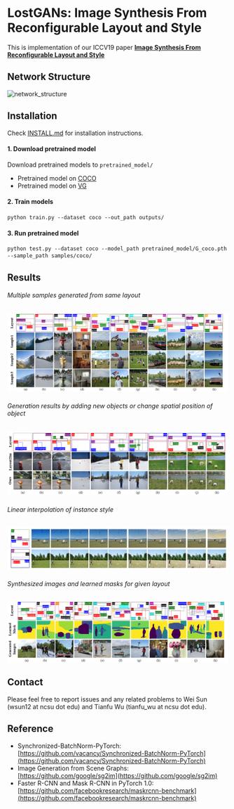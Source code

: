 # LostGANs: Image Synthesis From Reconfigurable Layout and Style
This is implementation of our ICCV19 paper [**Image Synthesis From Reconfigurable Layout and Style**](https://arxiv.org/abs/1908.07500)

## Network Structure
![network_structure](./figures/network_structure.png)

## Installation
Check [INSTALL.md](INSTALL.md) for installation instructions.
#### 1. Download pretrained model
Download pretrained models to `pretrained_model/`
* Pretrained model on [COCO](https://drive.google.com/open?id=1WO6fLZqJeTUnmJTmieUopKLj9KGBhGd6)
* Pretrained model on [VG](https://drive.google.com/open?id=1A_gP_WwZWonlXJhwcdBDgHuVaGSiVjMO)

#### 2. Train models
```
python train.py --dataset coco --out_path outputs/
```

#### 3. Run pretrained model
```
python test.py --dataset coco --model_path pretrained_model/G_coco.pth --sample_path samples/coco/
```


## Results
###### Multiple samples generated from same layout
![various_out](./figures/various_outs.png)
###### Generation results by adding new objects or change spatial position of object
![add_obj](./figures/add_obj.png)
###### Linear interpolation of instance style
![style_morph](./figures/style_morph.png)
###### Synthesized images and learned masks for given layout
![mask](./figures/mask.png)

## Contact
Please feel free to report issues and any related problems to Wei Sun (wsun12 at ncsu dot edu) and Tianfu Wu (tianfu_wu at ncsu dot edu).


## Reference
* Synchronized-BatchNorm-PyTorch: [https://github.com/vacancy/Synchronized-BatchNorm-PyTorch](https://github.com/vacancy/Synchronized-BatchNorm-PyTorch)
* Image Generation from Scene Graphs: [https://github.com/google/sg2im](https://github.com/google/sg2im)
* Faster R-CNN and Mask R-CNN in PyTorch 1.0: [https://github.com/facebookresearch/maskrcnn-benchmark](https://github.com/facebookresearch/maskrcnn-benchmark)

